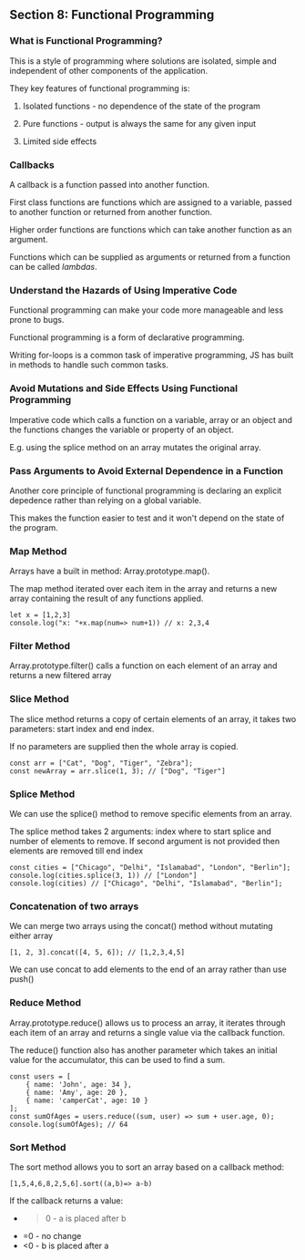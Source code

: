 ## Section 8: Functional Programming

### What is Functional Programming?

This is a style of programming where solutions are isolated, simple and independent of other components of the application.

They key features of functional programming is:

1) Isolated functions - no dependence of the state of the program

2) Pure functions - output is always the same for any given input

3) Limited side effects

### Callbacks

A callback is a function passed into another function.

First class functions are functions which are assigned to a variable, passed to another function or returned from another function.

Higher order functions are functions which can take another function as an argument.

Functions which can be supplied as arguments or returned from a function can be called *lambdas*.

### Understand the Hazards of Using Imperative Code

Functional programming can make your code more manageable and less prone to bugs.

Functional programming is a form of declarative programming.

Writing for-loops is a common task of imperative programming, JS has built in methods to handle such common tasks.

### Avoid Mutations and Side Effects Using Functional Programming

Imperative code which calls a function on a variable, array or an object and the functions changes the variable or property of an object.

E.g. using the splice method on an array mutates the original array.

### Pass Arguments to Avoid External Dependence in a Function

Another core principle of functional programming is declaring an explicit depedence rather than relying on a global variable.

This makes the function easier to test and it won't depend on the state of the program.

### Map Method

Arrays have a built in method: Array.prototype.map().

The map method iterated over each item in the array and returns a new array containing the result of any functions applied.

    let x = [1,2,3]
    console.log("x: "+x.map(num=> num+1)) // x: 2,3,4


### Filter Method

Array.prototype.filter() calls a function on each element of an array and returns a new filtered array

### Slice Method

The slice method returns a copy of certain elements of an array, it takes two parameters: start index and end index.

If no parameters are supplied then the whole array is copied.

    const arr = ["Cat", "Dog", "Tiger", "Zebra"];
    const newArray = arr.slice(1, 3); // ["Dog", "Tiger"]

### Splice Method

We can use the splice() method to remove specific elements from an array.

The splice method takes 2 arguments: index where to start splice and number of elements to remove. If second argument is not provided then elements are removed till end index

    const cities = ["Chicago", "Delhi", "Islamabad", "London", "Berlin"];
    console.log(cities.splice(3, 1)) // ["London"]
    console.log(cities) // ["Chicago", "Delhi", "Islamabad", "Berlin"];

### Concatenation of two arrays

We can merge two arrays using the concat() method without mutating either array

    [1, 2, 3].concat([4, 5, 6]); // [1,2,3,4,5]

We can use concat to add elements to the end of an array rather than use push()


### Reduce Method

Array.prototype.reduce() allows us to process an array, it iterates through each item of an array and returns a single value via the callback function.

The reduce() function also has another parameter which takes an initial value for the accumulator, this can be used to find a sum.

    const users = [
        { name: 'John', age: 34 },
        { name: 'Amy', age: 20 },
        { name: 'camperCat', age: 10 }
    ];
    const sumOfAges = users.reduce((sum, user) => sum + user.age, 0);
    console.log(sumOfAges); // 64

### Sort Method
 
The sort method allows you to sort an array based on a callback method:

    [1,5,4,6,8,2,5,6].sort((a,b)=> a-b) 

If the callback returns a value:

* >0 - a is placed after b
* =0 - no change 
* <0 - b is placed after a